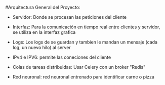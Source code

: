 #Arquitectura General del Proyecto:

- Servidor: Donde se procesan las peticiones del cliente

- Interfaz: Para la comunicación en tiempo real entre clientes y servidor, se utiliza en la interfaz grafica

- Logs: Los logs de se guardan y tambien le mandan un mensaje (cada log, un nuevo hilo) al server 

- IPv4 e IPV6: permite las coneciones del cliente

- Colas de tareas distribuidas: Usar Celery con un broker "Redis" 

- Red neuronal: red neuronal entrenado para identificar carne o pizza

